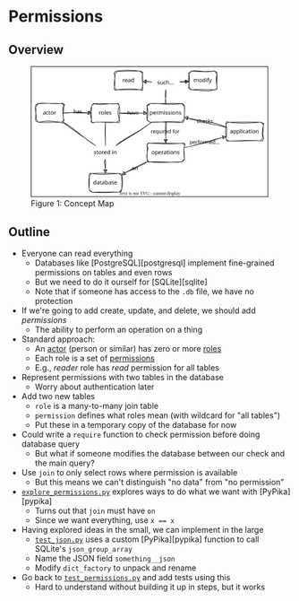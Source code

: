 # Permissions

## Overview

<figure id="perm-concept-map">
  <img src="perm_concept_map.svg" alt="concept map of permissions"/>
  <figcaption>Figure 1: Concept Map</figcaption>
</figure>

<p id="terms"></p>

## Outline

-   Everyone can read everything
    -   Databases like [PostgreSQL][postgresql] implement fine-grained permissions on tables and even rows
    -   But we need to do it ourself for [SQLite][sqlite]
    -   Note that if someone has access to the `.db` file, we have no protection
-   If we're going to add create, update, and delete, we should add *permissions*
    -   The ability to perform an operation on a thing
-   Standard approach:
    -   An [actor](g:actor) (person or similar) has zero or more [roles](g:role)
    -   Each role is a set of [permissions](g:permission)
    -   E.g., *reader* role has *read* permission for all tables
-   Represent permissions with two tables in the database
    -   Worry about authentication later
-   Add two new tables
    -   `role` is a many-to-many join table
    -   `permission` defines what roles mean (with wildcard for "all tables")
    -   Put these in a temporary copy of the database for now
-   Could write a `require` function to check permission before doing database query
    -   But what if someone modifies the database between our check and the main query?
-   Use `join` to only select rows where permission is available
    -   But this means we can't distinguish "no data" from "no permission"
-   [`explore_permissions.py`](./explore_permissions.py) explores ways to do what we want with [PyPika][pypika]
    -   Turns out that `join` must have `on`
    -   Since we want everything, use `x == x`
-   Having explored ideas in the small, we can implement in the large
    -   [`test_json.py`](./test_json.py) uses a custom [PyPika][pypika] function to call SQLite's `json_group_array`
    -   Name the JSON field `something__json`
    -   Modify `dict_factory` to unpack and rename
-   Go back to [`test_permissions.py`](./test_permissions.py) and add tests using this
    -   Hard to understand without building it up in steps, but it works
